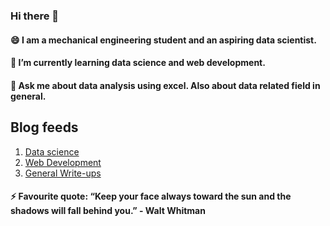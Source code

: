 ### Hi there 👋
#### 😄 I am a mechanical engineering student and an aspiring data scientist.
#### 🌱 I’m currently learning data science and web development.
#### 💬 Ask me about data analysis using excel. Also about data related field in general.
## Blog feeds
1. [Data science](https://dawebnic2.blogspot.com)
1. [Web Development](https://dawebnic3.blogspot.com)
1. [General Write-ups](https://dawebnic1.blogspot.com)
#### ⚡ Favourite quote:  “Keep your face always toward the sun and the shadows will fall behind you.” - Walt Whitman  


<!--
**Sahas11/sahas11** is a ✨ _special_ ✨ repository because its `README.md` (this file) appears on your GitHub profile.

Here are some ideas to get you started:

- 🔭 I’m currently working on ...
-
- 👯 I’m looking to collaborate on ...
- 🤔 I’m looking for help with ...
- 
- 📫 How to reach me: ...
- Pronouns: ...
-  Fun fact: ...
-->
